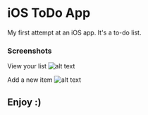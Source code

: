 # iOS ToDo App
My first attempt at an iOS app. It's a to-do list.

### Screenshots
View your list
![alt text](https://raw.github.com/huntermeyer/iOSToDo/master/Screenshots/list_view.png)


Add a new item
![alt text](https://raw.github.com/huntermeyer/iOSToDo/master/Screenshots/add_view.png)


## Enjoy :)
